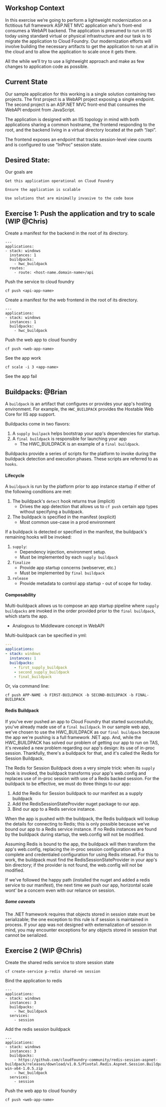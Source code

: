 Workshop Context 
----------------

In this exercise we’re going to perform a lightweight modernization on a fictitious full framework ASP.NET MVC application who's front-end consumes a WebAPI backend. The application is presumed to run on IIS today using standard virtual or physical infrastructure and our task is to migrate the application to Cloud Foundry. Our modernization efforts will involve building the necessary artifacts to get the application to run at all in the cloud and to allow the application to scale once it gets there.  

All the while we’ll try to use a lightweight approach and make as few changes to application code as possible.  

Current State 
----------------

Our sample application for this working is a single solution containing two projects. The first project is a WebAPI project exposing a single endpoint. The second project is an ASP.NET MVC front-end that consumes the WebAPI endpoint from JavaScript. 

The application is designed with an IIS topology in mind with both applications sharing a common hostname, the frontend responding to the root, and the backend living in a virtual directory located at the path “/api”. 

The frontend exposes an endpoint that tracks session-level view counts and is configured to use “InProc” session state. 

Desired State: 
----------------

Our goals are  

    Get this application operational on Cloud Foundry  

    Ensure the application is scalable  

    Use solutions that are minimally invasive to the code base 

Exercise 1: Push the application and try to scale (WIP @Chris)
----------------
 
Create a manifest for the backend in the root of its directory.

```
---
applications:
- stack: windows
  instances: 1
  buildpacks: 
    - hwc_buildpack
  routes:
    - route: <host-name.domain-name>/api
```    

Push the service to cloud foundry

```
cf push <api-app-name>
```

Create a manifest for the web frontend in the root of its directory.

```
---
applications:
- stack: windows
  instances: 1
  buildpacks: 
    - hwc_buildpack
```

Push the web app to cloud foundry

```
cf push <web-app-name>
```

See the app work

```
cf scale -i 3 <app-name> 
```

See the app fail

Buildpacks:  @Brian 
----------------
A `buildpack` is an artifact that configures or provides your app's hosting environment.  For example, the `HWC_BUILDPACK` provides the Hostable Web Core for IIS app support.

Buildpacks come in two flavors:
1. A `supply builpack` helps bootstrap your app's dependencies for startup.
1. A `final buildpack` is responsible for launching your app
    * The HWC_BUILDPACK is an example of a `final buildpack`.
    
Buildpacks provide a series of scripts for the platform to invoke during the buildpack detection and execution phases.  These scripts are referred to as `hooks`.  

#### Lifecycle

A `buildpack` is run by the platform prior to app instance startup if either of the following conditions are met:
1. The buildpack's `detect` hook returns true (implicit)
    * Drives the app detection that allows us to `cf push` certain app types without specifying a buildpack.
2. The buildpack is specified in the manifest (explicit)
    * Most common use-case in a prod environment

If a buildpack is detected or specified in the manifest, the buildpack's remaining hooks will be invoked:
1. `supply`:
    * Dependency injection, environment setup.
    * Must be implemented by each `supply buildpack`
2. `finalize`
    * Provide app startup concerns (webserver, etc.)
    * Must be implemented by `final buildpack`
3. `release`
    * Provide metadata to control app startup - out of scope for today.

#### Composability
Multi-buildpack allows us to compose an app startup pipeline where `supply buildpacks` are invoked in the order provided prior to the `final buildpack`, which starts the app.
* Analogous to Middleware concept in WebAPI

Multi-buildpack can be specified in yml:

```yml
---
applications:
- stack: windows
  instances: 1
  buildpacks:
    - first_supply_buildpack
    - second_supply_buildpack
    - final_buildpack
```

Or, via command line:

```CLI
cf push APP-NAME -b FIRST-BUILDPACK -b SECOND-BUILDPACK -b FINAL-BUILDPACK
```

#### Redis Buildpack
If you've ever pushed an app to Cloud Foundry that started successfully, you've already made use of a `final buildpack`.  In our sample web app, we've chosen to use the HWC_BUILDPACK as our `final buildpack` because the app we're pushing is a full framework .NET app.  And, while the HWC_BUILDPACK has solved our problem of getting our app to run on TAS, it's revealed a new problem regarding our app's design: its use of in-proc session.  Thankfully, there's a buildpack for that, and it's called the Redis for Session Buildpack.

The Redis for Session Buildpack does a very simple trick: when its `supply` hook is invoked, the buildpack transforms your app's web.config and replaces use of in-proc session with use of a Redis backed session.  For the buildpack to be effective, we must do three things to our app:
1. Add the Redis for Session buildpack to our manifest as a supply buildpack
2. Add the RedisSessionStateProvider nuget package to our app.
3. Bind our app to a Redis service instance.

When the app is pushed with the buildpack, the Redis buildpack will lookup the details for connecting to Redis; this is only possible because we've bound our app to a Redis service instance.  If no Redis instances are found by the buildpack during startup, the web.config will not be modified.

Assuming Redis is bound to the app, the buildpack will then transform the app's web.config, replacing the in-proc session configuration with a complete and credentialed configuration for using Redis intsead.  For this to work, the buildpack must find the RedisSessionStateProvider in your app's bin directory; if the provider is not found, the web.config will not be modified.

If we've followed the happy path (installed the nuget and added a redis service to our manifest), the next time we push our app, horizontal scale wont' be a concern even with our reliance on session.

##### Some caveats
The .NET framework requires that objects stored in session state must be serializable; the one exception to this rule is if session is maintained in process.  If your app was not designed with externalization of session in mind, you may encounter exceptions for any objects stored in session that cannot be serialized.



Exercise 2 (WIP @Chris)
----------

Create the shared redis service to store session state 

```
cf create-service p-redis shared-vm session 
```

Bind the application to redis

```
---
applications:
- stack: windows
  instances: 3
  buildpacks:
    - hwc_buildpack
  services:
    - session
```

Add the redis session buildpack

```
---
applications:
- stack: windows
  instances: 3
  buildpacks:
    - https://github.com/cloudfoundry-community/redis-session-aspnet-buildpack/releases/download/v1.0.5/Pivotal.Redis.Aspnet.Session.Buildpack-win-x64-1.0.5.zip 
    - hwc_buildpack
  services:
    - session
```

Push the web app to cloud foundry

```
cf push <web-app-name>
```
